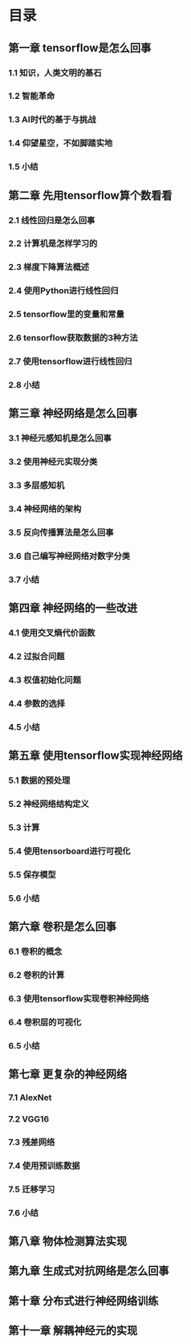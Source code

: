 # 目录

## 第一章 tensorflow是怎么回事
### 1.1 知识，人类文明的基石
### 1.2 智能革命
### 1.3 AI时代的基于与挑战
### 1.4 仰望星空，不如脚踏实地
### 1.5 小结

## 第二章 先用tensorflow算个数看看
### 2.1 线性回归是怎么回事
### 2.2 计算机是怎样学习的
### 2.3 梯度下降算法概述
### 2.4 使用Python进行线性回归
### 2.5 tensorflow里的变量和常量
### 2.6 tensorflow获取数据的3种方法
### 2.7 使用tensorflow进行线性回归
### 2.8 小结

## 第三章 神经网络是怎么回事
### 3.1 神经元感知机是怎么回事
### 3.2 使用神经元实现分类
### 3.3 多层感知机
### 3.4 神经网络的架构
### 3.5 反向传播算法是怎么回事
### 3.6 自己编写神经网络对数字分类
### 3.7 小结

## 第四章 神经网络的一些改进
### 4.1 使用交叉熵代价函数
### 4.2 过拟合问题
### 4.3 权值初始化问题
### 4.4 参数的选择
### 4.5 小结

## 第五章 使用tensorflow实现神经网络
### 5.1 数据的预处理
### 5.2 神经网络结构定义
### 5.3 计算
### 5.4 使用tensorboard进行可视化
### 5.5 保存模型
### 5.6 小结

## 第六章 卷积是怎么回事
### 6.1 卷积的概念
### 6.2 卷积的计算
### 6.3 使用tensorflow实现卷积神经网络
### 6.4 卷积层的可视化
### 6.5 小结

## 第七章 更复杂的神经网络
### 7.1 AlexNet
### 7.2 VGG16
### 7.3 残差网络
### 7.4 使用预训练数据
### 7.5 迁移学习
### 7.6 小结

## 第八章 物体检测算法实现
## 第九章 生成式对抗网络是怎么回事
## 第十章 分布式进行神经网络训练
## 第十一章 解耦神经元的实现
